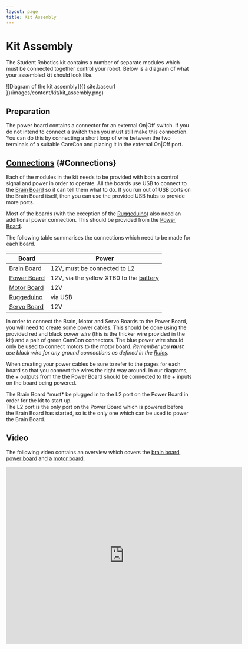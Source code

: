 ```yaml
---
layout: page
title: Kit Assembly
---
```


Kit Assembly
============

The Student Robotics kit contains a number of separate modules which must be connected together control your robot. Below is a diagram of what your assembled kit should look like.

![Diagram of the kit assembly]({{ site.baseurl }}/images/content/kit/kit_assembly.png)


Preparation
-----------

The power board contains a connector for an external On|Off switch.
If you do not intend to connect a switch then you must still make this connection.
You can do this by connecting a short loop of wire between the two terminals of a suitable CamCon and placing it in the external On|Off port.

[Connections](#Connections) {#Connections}
-----------

Each of the modules in the kit needs to be provided with both a control signal and power in order to operate.
All the boards use USB to connect to the [Brain Board](/docs/kit/brain_board) so it can tell them what to do.
If you run out of USB ports on the Brain Board itself, then you can use the provided USB hubs to provide more ports.

Most of the boards (with the exception of the [Ruggeduino](/docs/kit/ruggeduino)) also need an additional power connection.
This should be provided from the [Power Board](/docs/kit/power_board).

The following table summarises the connections which need to be made for each board.

Board                                   | Power
----------------------------------------|------------------------------
[Brain Board](/docs/kit/brain_board)    | 12V, must be connected to L2
[Power Board](/docs/kit/power_board)    | 12V, via the yellow XT60 to the [battery](/docs/kit/batteries)
[Motor Board](/docs/kit/motor_board)    | 12V
[Ruggeduino](/docs/kit/ruggeduino)      | via USB
[Servo Board](/docs/kit/servo_board)    | 12V

In order to connect the Brain, Motor and Servo Boards to the Power Board, you will need to create some power cables.
This should be done using the provided red and black _power wire_ (this is the thicker wire provided in the kit)
 and a pair of green CamCon connectors. The blue power wire should only be used to connect motors to the motor board.
_Remember you **must** use black wire for any ground connections as defined in the [Rules](/docs/rules)._

When creating your power cables be sure to refer to the pages for each board
 so that you connect the wires the right way around.
In our diagrams, the <span class="positive-connector">+</span> outputs from the
 the Power Board should be connected to the <span class="positive-connector">+</span>
 inputs on the board being powered.

<div class="info" markdown="1">
  The Brain Board *must* be plugged in to the L2 port on the Power Board in order for the kit to start up.
  <br>
  The L2 port is the only port on the Power Board which is powered before the Brain Board has started,
  so is the only one which can be used to power the Brain Board.
</div>

Video
-----

The following video contains an overview which covers the [brain board](/docs/kit/brain_board),
[power board](/docs/kit/power_board) and a [motor board](/docs/kit/motor_board).

<div class="centered-content">
  <iframe class="video center"
          height="480"
          width="640"
          src="https://www.youtube-nocookie.com/embed/HQmL_3giLvc?rel=0"
          frameborder="0"
          allowfullscreen>
  </iframe>
</div>
